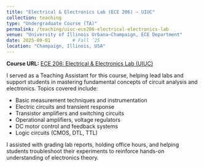 ```yaml
---
title: "Electrical & Electronics Lab (ECE 206) — UIUC"
collection: teaching
type: "Undergraduate Course (TA)"
permalink: /teaching/uiuc-ece206-electrical-electronics-lab
venue: "University of Illinois Urbana–Champaign, ECE Department"
date: 2025-09-01        # Fall ’25
location: "Champaign, Illinois, USA"
---
```


**Course URL:** [ECE 206: Electrical & Electronics Lab (UIUC)](https://ece.illinois.edu/academics/courses/ece206)

I served as a Teaching Assistant for this course, helping lead labs and support students in mastering fundamental concepts of circuit analysis and electronics. Topics covered include:

- Basic measurement techniques and instrumentation  
- Electric circuits and transient response  
- Transistor amplifiers and switching circuits  
- Operational amplifiers, voltage regulators  
- DC motor control and feedback systems  
- Logic circuits (CMOS, DTL, TTL)  

I assisted with grading lab reports, holding office hours, and helping students troubleshoot their experiments to reinforce hands-on understanding of electronics theory.
